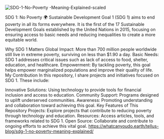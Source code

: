 ![SDG-1-No-Poverty -Meaning-Explained-scaled](https://github.com/user-attachments/assets/b44e2702-1fb9-433f-86c9-a79c28dbc7f6)

SDG 1: No Poverty 🌍
Sustainable Development Goal 1 (SDG 1) aims to end poverty in all its forms everywhere. It is the first of the 17 Sustainable Development Goals established by the United Nations in 2015, focusing on ensuring access to basic needs and reducing inequalities to create a more equitable world.

Why SDG 1 Matters
Global Impact: More than 700 million people worldwide still live in extreme poverty, surviving on less than $1.90 a day.
Basic Needs: SDG 1 addresses critical issues such as lack of access to food, shelter, education, and healthcare.
Empowerment: By tackling poverty, this goal helps empower marginalized populations and improve their quality of life.
My Contribution
In this repository, I share projects and initiatives focused on SDG 1. These include:

Innovative Solutions: Using technology to provide tools for financial inclusion and access to education.
Community Support: Programs designed to uplift underserved communities.
Awareness: Promoting understanding and collaboration toward achieving this goal.
Key Features of This Repository
Projects: Explore projects that contribute to reducing poverty through technology and education.
Resources: Access articles, tools, and frameworks related to SDG 1.
Open Source: Collaborate and contribute to ongoing efforts to achieve this vital goal.
https://whatcanyoudo.earth/tellus-blog/sdg-1-no-poverty-meaning-explained/
